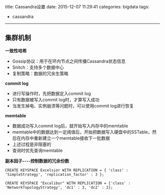 title: Cassandra设置
date: 2015-12-07 11:29:41
categories: bigdata
tags:
- cassandra
---

## 集群机制

**一致性哈希**

- Gossip协议：用于在环内节点之间传播Cassandra状态信息
- Snitch：支持多个数据中心
- 复制策略：数据的冗余生策略

**commit log**

- 进行写操作时，先把数据定入commit log
- 只有数据被写入commit log时，才算写入成功
- 当发生掉电、实例崩溃等问题时，可以使用commit log进行恢复

**memtable**

- 数据成功写入commit log后，就开始写入内存中的memtable
- memtable中的数据达到一定阈值后，开始把数据写入硬盘中的SSTable，然后在内存中重新建立一个memtable接收下一批数据
- 上述过程是非阻塞的
- 查询时优先查询memtable

**副本因子----控制数据的冗余份数**

`CREATE KEYSPACE Excelsior WITH REPLICATION = { 'class' : 'SimpleStrategy', 'replication_factor' : 3 };`

`CREATE KEYSPACE "Excalibur" WITH REPLICATION = {'class' : 'NetworkTopologyStrategy', 'dc1' : 3, 'dc2' : 2};`

